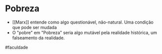 # Pobreza
- [[Marx]] entende como algo questionável, não-natural. Uma condição que pode ser mudada
- O "pobre" em "Pobreza" seria algo mutável pela realidade histórica, um falseamento da realidade. 

#faculdade 